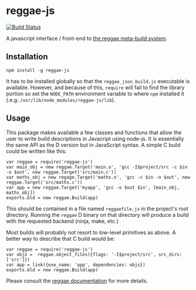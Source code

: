 reggae-js
=============
[![Build Status](https://travis-ci.org/atilaneves/reggae-js.png?branch=master)](https://travis-ci.org/atilaneves/reggae-js)


A javascript interface / front-end to [the reggae meta-build system](https://github.org/atilaneves/reggae).


Installation
------------

    npm install -g reggae-js

It has to be installed globally so that the `reggae_json_build.js`
executable is available. However, and because of this, `require` will
fail to find the library portion so set the `NODE_PATH` environment
variable to where `npm` installed it
(.e.g. `/usr/lib/node_modules/reggae-js/lib`).


Usage
------------

This package makes available a few classes and functions that allow
the user to write build descriptions in Javacript using node-js. It is
essentially the same API as the D version but in JavaScript syntax. A simple
C build could be written like this:

    var reggae = require('reggae-js')
    var main_obj = new reggae.Target('main.o', 'gcc -I$project/src -c $in -o $out', new reggae.Target('src/main.c'))
    var maths_obj = new regage.Target('maths.o', 'gcc -c $in -o $out', new reggae.Target('src/maths.c'))
    var app = new reggae.Target('myapp', 'gcc -o $out $in', [main_obj, maths_obj])
    exports.bld = new reggae.Build(app)

This should be contained in a file named `reggaefile.js` in the project's root directory.
Running the `reggae` D binary on that directory will produce a build with the requested backend
(ninja, make, etc.)

Most builds will probably not resort to low-level primitives as above. A better way to describe
that C build would be:

    var reggae = require('reggae-js')
    var objs =  reggae.object_files({flags: '-I$project/src', src_dirs: ['src']})
    var app = link({exe_name: 'app', dependencies: objs})
    exports.bld = new reggae.Build(app)


Please consult the [reggae documentation](https://github.com/atilaneves/reggae/tree/master/doc/index.md)
for more details.
